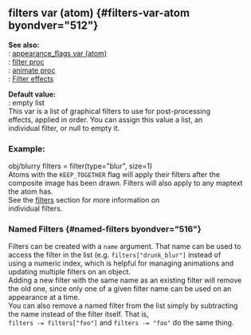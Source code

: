 ## filters var (atom) {#filters-var-atom byondver="512"}    
**See also:**    
:   [appearance_flags var (atom)](/atom/var/appearance_flags)    
:   [filter proc](/proc/filter)    
:   [animate proc](/proc/animate)    
:   [Filter effects](/%7Bnotes%7D/filters)    
<!-- -->    
**Default value:**    
:   empty list    
This var is a list of graphical filters to use for post-processing    
effects, applied in order. You can assign this value a list, an    
individual filter, or null to empty it.    
### Example:    
obj/blurry filters = filter(type=\"blur\", size=1)    
Atoms with the `KEEP_TOGETHER` flag will apply their filters after the    
composite image has been drawn. Filters will also apply to any maptext    
the atom has.    
See the [filters](/%7Bnotes%7D/filters) section for more information on    
individual filters.    
### Named Filters {#named-filters byondver="516"}    
Filters can be created with a `name` argument. That name can be used to    
access the filter in the list (e.g. `filters["drunk_blur"]` instead of    
using a numeric index, which is helpful for managing animations and    
updating multiple filters on an object.    
Adding a new filter with the same name as an existing filter will remove    
the old one, since only one of a given filter name can be used on an    
appearance at a time.    
You can also remove a named filter from the list simply by subtracting    
the name instead of the filter itself. That is,    
`filters -= filters["foo"]` and `filters -= "foo"` do the same thing.  